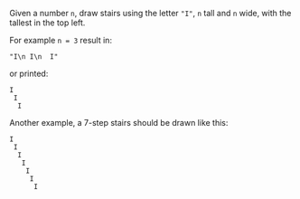 Given a number `n`, draw stairs using the letter `"I"`, `n` tall and `n` wide, with the tallest in the top left.

For example `n = 3` result in:
```
"I\n I\n  I"
```

or printed:
```
I
 I
  I
```
Another example, a 7-step stairs should be drawn like this:
```
I
 I
  I
   I
    I
     I
      I
```